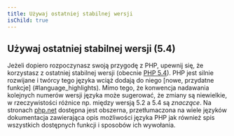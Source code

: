 ```yaml
---
title: Używaj ostatniej stabilnej wersji
isChild: true
---
```


## Używaj ostatniej stabilnej wersji (5.4)

Jeżeli dopiero rozpoczynasz swoją przygodę z PHP, upewnij się, że korzystasz z ostatniej stabilnej wersji (obecnie
[PHP 5.4][php-release]). PHP jest silnie rozwijane i twórcy tego języka wciąż dodają do niego [nowe, przydatne funkcje]
(#language_highlights). Mimo tego, że konwencja nadawania kolejnych numerów wersji języka może sugerować, że zmiany są
niewielkie, w rzeczywistości różnice np. między wersją 5.2 a 5.4 są _znaczące_. Na stronach [php.net][php-docs]
dostępna jest obszerna, przetłumaczona na wiele języków dokumentacja zawierająca opis możliwości języka PHP jak również
spis wszystkich dostępnych funkcji i sposobów ich wywołania.

[php-release]: http://www.php.net/downloads.php
[php-docs]: http://www.php.net/manual/pl/